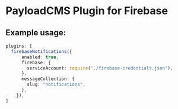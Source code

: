 # PayloadCMS Plugin for Firebase

## Example usage:

```ts
plugins: [
  firebaseNotifications({
      enabled: true,
      firebase: {
        serviceAccount: require("./firebase-credentials.json"),
      },
      messageCollection: {
        slug: "notifications",
      },
    }),
]
```